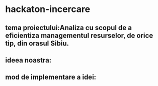 # hackaton-incercare

## tema proiectului:Analiza cu scopul de a eficientiza managementul resurselor, de orice tip, din orasul Sibiu.
## ideea noastra:
## mod de implementare a idei:
